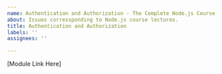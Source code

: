 ```yaml
---
name: Authentication and Authorization - The Complete Node.js Course
about: Issues corressponding to Node.js course lectures.
title: Authentication and Authorization
labels: ''
assignees: ''

---
```


[Module Link Here]

